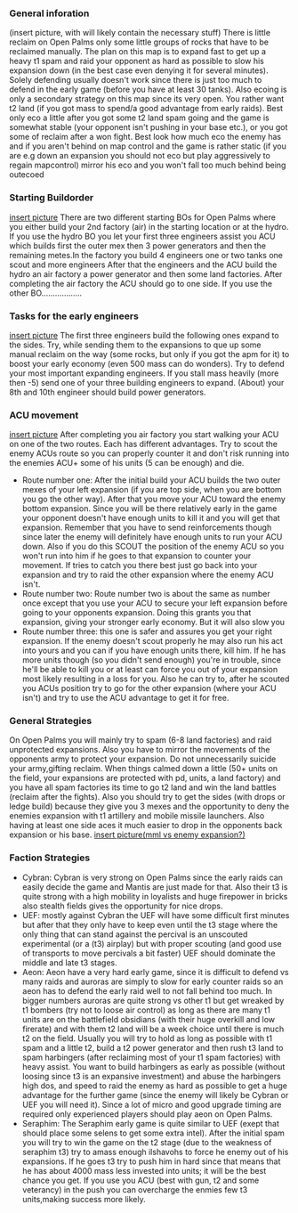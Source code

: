 ### General inforation

(insert picture, with will likely contain the necessary stuff) There is
little reclaim on Open Palms only some little groups of rocks that have
to be reclaimed manually. The plan on this map is to expand fast to get
up a heavy t1 spam and raid your opponent as hard as possible to slow
his expansion down (in the best case even denying it for several
minutes). Solely defending usually doesn't work since there is just too
much to defend in the early game (before you have at least 30 tanks).
Also ecoing is only a secondary strategy on this map since its very
open. You rather want t2 land (if you got mass to spend/a good advantage
from early raids). Best only eco a little after you got some t2 land
spam going and the game is somewhat stable (your opponent isn't pushing
in your base etc.), or you got some of reclaim after a won fight. Best
look how much eco the enemy has and if you aren't behind on map control
and the game is rather static (if you are e.g down an expansion you
should not eco but play aggressively to regain mapcontrol) mirror his
eco and you won't fall too much behind being outecoed

### Starting Buildorder

[insert picture](insert_picture "wikilink") There are two different
starting BOs for Open Palms where you either build your 2nd factory
(air) in the starting location or at the hydro. If you use the hydro BO
you let your first three engineers assist you ACU which builds first the
outer mex then 3 power generators and then the remaining metes.In the
factory you build 4 engineers one or two tanks one scout and more
engineers After that the engineers and the ACU build the hydro an air
factory a power generator and then some land factories. After completing
the air factory the ACU should go to one side. If you use the other
BO………………

### Tasks for the early engineers

[insert picture](insert_picture "wikilink") The first three engineers
build the following ones expand to the sides. Try, while sending them to
the expansions to que up some manual reclaim on the way (some rocks, but
only if you got the apm for it) to boost your early economy (even 500
mass can do wonders). Try to defend your most important expanding
engineers. If you stall mass heavily (more then -5) send one of your
three building engineers to expand. (About) your 8th and 10th engineer
should build power generators.

### ACU movement

[insert picture](insert_picture "wikilink") After completing you air
factory you start walking your ACU on one of the two routes. Each has
different advantages. Try to scout the enemy ACUs route so you can
properly counter it and don't risk running into the enemies ACU+ some of
his units (5 can be enough) and die.

-   Route number one: After the initial build your ACU builds the two
    outer mexes of your left expansion (if you are top side, when you
    are bottom you go the other way). After that you move your ACU
    toward the enemy bottom expansion. Since you will be there
    relatively early in the game your opponent doesn't have enough units
    to kill it and you will get that expansion. Remember that you have
    to send reinforcements though since later the enemy will definitely
    have enough units to run your ACU down. Also if you do this SCOUT
    the position of the enemy ACU so you won't run into him if he goes
    to that expansion to counter your movement. If tries to catch you
    there best just go back into your expansion and try to raid the
    other expansion where the enemy ACU isn't.
-   Route number two: Route number two is about the same as number once
    except that you use your ACU to secure your left expansion before
    going to your opponents expansion. Doing this grants you that
    expansion, giving your stronger early economy. But it will also slow
    you
-   Route number three: this one is safer and assures you get your right
    expansion. If the enemy doesn't scout properly he may also run his
    act into yours and you can if you have enough units there, kill him.
    If he has more units though (so you didn't send enough) you're in
    trouble, since he'll be able to kill you or at least can force you
    out of your expansion most likely resulting in a loss for you. Also
    he can try to, after he scouted you ACUs position try to go for the
    other expansion (where your ACU isn't) and try to use the ACU
    advantage to get it for free.

### General Strategies

On Open Palms you will mainly try to spam (6-8 land factories) and raid
unprotected expansions. Also you have to mirror the movements of the
opponents army to protect your expansion. Do not unnecessarily suicide
your army,gifting reclaim. When things calmed down a little (50+ units
on the field, your expansions are protected with pd, units, a land
factory) and you have all spam factories its time to go t2 land and win
the land battles (reclaim after the fights). Also you should try to get
the sides (with drops or ledge build) because they give you 3 mexes and
the opportunity to deny the enemies expansion with t1 artillery and
mobile missile launchers. Also having at least one side aces it much
easier to drop in the opponents back expansion or his base. [insert
picture(mml vs enemy
expansion?)](insert_picture(mml_vs_enemy_expansion?) "wikilink")

### Faction Strategies

-   Cybran: Cybran is very strong on Open Palms since the early raids
    can easily decide the game and Mantis are just made for that. Also
    their t3 is quite strong with a high mobility in loyalists and huge
    firepower in bricks also stealth fields gives the opportunity for
    nice drops.
-   UEF: mostly against Cybran the UEF will have some difficult first
    minutes but after that they only have to keep even until the t3
    stage where the only thing that can stand against the percival is an
    unscouted experimental (or a (t3) airplay) but with proper scouting
    (and good use of transports to move percivals a bit faster) UEF
    should dominate the middle and late t3 stages.
-   Aeon: Aeon have a very hard early game, since it is difficult to
    defend vs many raids and auroras are simply to slow for early
    counter raids so an aeon has to defend the early raid well to not
    fall behind too much. In bigger numbers auroras are quite strong vs
    other t1 but get wreaked by t1 bombers (try not to loose air
    control) as long as there are many t1 units are on the battlefield
    obsidians (with their huge overkill and low firerate) and with them
    t2 land will be a week choice until there is much t2 on the field.
    Usually you will try to hold as long as possible with t1 spam and a
    little t2, build a t2 power generator and then rush t3 land to spam
    harbingers (after reclaiming most of your t1 spam factories) with
    heavy assist. You want to build harbingers as early as possible
    (without loosing since t3 is an expansive investment) and abuse the
    harbingers high dos, and speed to raid the enemy as hard as possible
    to get a huge advantage for the further game (since the enemy will
    likely be Cybran or UEF you will need it). Since a lot of micro and
    good upgrade timing are required only experienced players should
    play aeon on Open Palms.
-   Seraphim: The Seraphim early game is quite similar to UEF (exept
    that should place some selens to get some extra intel). After the
    initial spam you will try to win the game on the t2 stage (due to
    the weakness of seraphim t3) try to amass enough ilshavohs to force
    he enemy out of his expansions. If he goes t3 try to push him in
    hard since that means that he has about 4000 mass less invested into
    units; it will be the best chance you get. If you use you ACU (best
    with gun, t2 and some veterancy) in the push you can overcharge the
    enmies few t3 units,making success more likely.